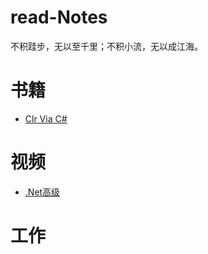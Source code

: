 # read-Notes 

不积跬步，无以至千里；不积小流，无以成江海。

# 书籍
*  [Clr Via C#](https://github.com/yuxl01/read-Notes/blob/master/book/CLR%20Via%20C%23.md)









# 视频

*  [.Net高级](https://github.com/yuxl01/read-Notes/blob/master/vedio/.Net%E9%AB%98%E7%BA%A7.md)







# 工作


